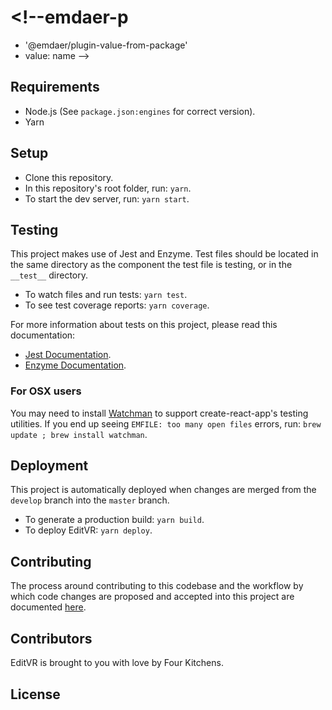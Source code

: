 # <!--emdaer-p
  - '@emdaer/plugin-value-from-package'
  - value: name
-->

<!--emdaer-p
  - '@emdaer/plugin-shields'
  - shields:
      - alt: 'CircleCI'
        image: 'circleci/project/github/EditVR/editvr-frontend.svg'
        link: 'https://circleci.com/gh/EditVR/editvr-frontend'
        style: 'flat-square'
      - alt: 'Documented with emdaer'
        image: 'badge/📓-documented%20with%20emdaer-F06632.svg'
        link: 'https://github.com/emdaer/emdaer'
        style: 'flat-square'
      - alt: 'Commitizen friendly'
        image: 'badge/commitizen-friendly-brightgreen.svg'
        link: 'http://commitizen.github.io/cz-cli/'
        style: 'flat-square'
-->

<!--emdaer-p
  - '@emdaer/plugin-value-from-package'
  - value: description
-->

## Requirements

 - Node.js (See `package.json:engines` for correct version).
 - Yarn

## Setup

 - Clone this repository.
 - In this repository's root folder, run: `yarn`.
 - To start the dev server, run: `yarn start`.

## Testing
This project makes use of Jest and Enzyme. Test files should be located in the same directory as the component the test file is testing, or in the `__test__` directory.

 - To watch files and run tests: `yarn test`.
 - To see test coverage reports: `yarn coverage`.

For more information about tests on this project, please read this documentation:
 - [Jest Documentation](https://facebook.github.io/jest/).
 - [Enzyme Documentation](https://github.com/airbnb/enzyme).

### For OSX users
You may need to install [Watchman](https://facebook.github.io/watchman/) to support create-react-app's testing utilities. If you end up seeing `EMFILE: too many open files`  errors, run: `brew update ; brew install watchman`.


## Deployment
This project is automatically deployed when changes are merged from the `develop` branch into the `master` branch.

 - To generate a production build: `yarn build`.
 - To deploy EditVR: `yarn deploy`.

## Contributing
The process around contributing to this codebase and the workflow by which code changes are proposed and accepted into this project are documented [here](./.github/CONTRIBUTING.md).

## Contributors
EditVR is brought to you with love by Four Kitchens.
<!--emdaer-p
  - '@emdaer/plugin-contributors-details-github'
-->

## License

<!--emdaer-p
  - '@emdaer/plugin-license-reference'
-->

<!--emdaer-t
  - '@emdaer/transform-prettier'
  - options:
      config: ./prettier.config.js
-->
